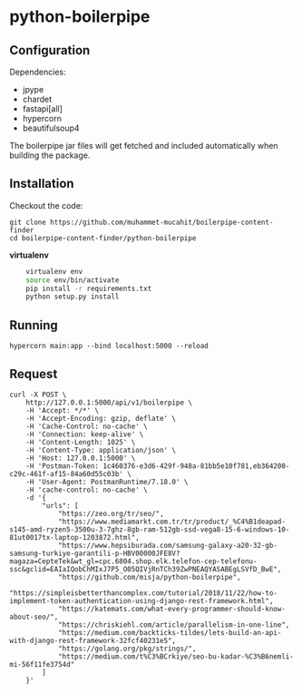 # python-boilerpipe

## Configuration

Dependencies:

 * jpype
 * chardet
 * fastapi[all]
 * hypercorn
 * beautifulsoup4

The boilerpipe jar files will get fetched and included automatically when building the package.

## Installation

Checkout the code:

	git clone https://github.com/muhammet-mucahit/boilerpipe-content-finder
	cd boilerpipe-content-finder/python-boilerpipe

**virtualenv**
```bash
	virtualenv env
	source env/bin/activate
	pip install -r requirements.txt
	python setup.py install
```

## Running

	hypercorn main:app --bind localhost:5000 --reload

## Request

	curl -X POST \
		http://127.0.0.1:5000/api/v1/boilerpipe \
		-H 'Accept: */*' \
		-H 'Accept-Encoding: gzip, deflate' \
		-H 'Cache-Control: no-cache' \
		-H 'Connection: keep-alive' \
		-H 'Content-Length: 1025' \
		-H 'Content-Type: application/json' \
		-H 'Host: 127.0.0.1:5000' \
		-H 'Postman-Token: 1c460376-e3d6-429f-948a-81bb5e10f781,eb364200-c29c-461f-af15-84a60d55c03b' \
		-H 'User-Agent: PostmanRuntime/7.18.0' \
		-H 'cache-control: no-cache' \
		-d '{
			"urls": [
				"https://zeo.org/tr/seo/",
				"https://www.mediamarkt.com.tr/tr/product/_%C4%B1deapad-s145-amd-ryzen5-3500u-3-7ghz-8gb-ram-512gb-ssd-vega8-15-6-windows-10-81ut0017tx-laptop-1203872.html",
				"https://www.hepsiburada.com/samsung-galaxy-a20-32-gb-samsung-turkiye-garantili-p-HBV00000JFE8V?magaza=CepteTek&wt_gl=cpc.6804.shop.elk.telefon-cep-telefonu-ssc&gclid=EAIaIQobChMIxJ7P5_O05QIVjRnTCh39ZwPNEAQYASABEgLSVfD_BwE",
				"https://github.com/misja/python-boilerpipe",
				"https://simpleisbetterthancomplex.com/tutorial/2018/11/22/how-to-implement-token-authentication-using-django-rest-framework.html",
				"https://katemats.com/what-every-programmer-should-know-about-seo/",
				"https://chriskiehl.com/article/parallelism-in-one-line",
				"https://medium.com/backticks-tildes/lets-build-an-api-with-django-rest-framework-32fcf40231e5",
				"https://golang.org/pkg/strings/",
				"https://medium.com/t%C3%BCrkiye/seo-bu-kadar-%C3%B6nemli-mi-56f11fe3754d"
			]
		}'

